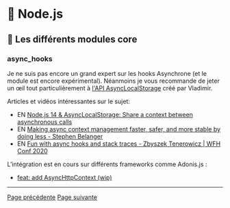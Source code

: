 # 🐢 Node.js

## 🌟 Les différents modules core

### async_hooks

Je ne suis pas encore un grand expert sur les hooks Asynchrone (et le module est encore expérimental). Néanmoins je vous recommande de jeter un œil tout particulièrement à [l'API AsyncLocalStorage](https://nodejs.org/api/async_hooks.html#async_hooks_class_asynclocalstorage) créé par Vladimir.

Articles et vidéos intéressantes sur le sujet:

- EN [Node.js 14 & AsyncLocalStorage: Share a context between asynchronous calls](https://blog.kuzzle.io/nodejs-14-asynclocalstorage-asynchronous-calls)
- EN [Making async context management faster, safer, and more stable by doing less - Stephen Belanger](https://www.youtube.com/watch?v=WIVO_CfQ5ek)
- EN [Fun with async hooks and stack traces - Zbyszek Tenerowicz | WFH Conf 2020](https://www.youtube.com/watch?v=M5SoPVMZz0I)

L’intégration est en cours sur différents frameworks comme Adonis.js :

- [feat: add AsyncHttpContext (wip)](https://github.com/adonisjs/http-server/pull/18) 


---
[Page précédente](./perf_hooks.md)
[Page suivante](./crypto.md)